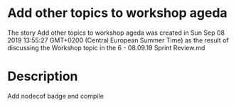 # Add other topics to workshop ageda

The story Add other topics to workshop ageda was created in Sun Sep 08 2019 13:55:27 GMT+0200 (Central European Summer Time) as the result of discussing the Workshop topic in the 6 - 08.09.19 Sprint Review.md

# Description

Add nodecof badge and compile
